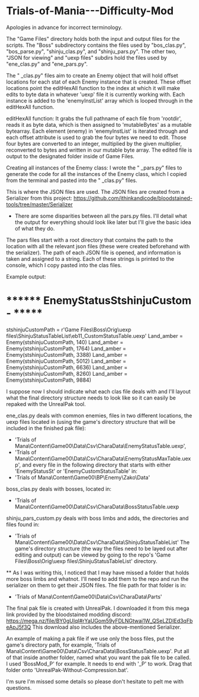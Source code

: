 # Trials-of-Mania---Difficulty-Mod

Apologies in advance for incorrect terminology.

The "Game Files" directory holds both the input and output files for the scripts. The "Boss" subdirectory contains the files used by "bos_clas.py", "bos_parse.py", "shinju_clas.py", and "shinju_pars.py". The other two, "JSON for viewing" and "uexp files" subdirs hold the files used by "ene_clas.py" and "ene_pars.py".

The " _clas.py" files aim to create an Enemy object that will hold offset locations for each stat of each Enemy instance that is created.
These offset locations point the editHexAll function to the index at which it will make edits to byte data in whatever 'uexp' file it is currently working with. Each instance is added to the 'enemyInstList' array which is looped through in the editHexAll function.

editHexAll function:
It grabs the full pathname of each file from 'rootdir', reads it as byte data, which is then assigned to 'mutableBytes' as a mutable bytearray. Each element (enemy) in 'enemyInstList' is iterated through and each offset attribute is used to grab the four bytes we need to edit. Those four bytes are converted to an integer, multiplied by the given multiplier, reconverted to bytes and written in our mutable byte array. The edited file is output to the designated folder inside of Game Files.

Creating all instances of the Enemy class:
I wrote the " _pars.py" files to generate the code for all the instances of the Enemy class, which I copied from the terminal and pasted into the " _clas.py" files. 

This is where the JSON files are used. The JSON files are created from a Serializer from this project: https://github.com/ithinkandicode/bloodstained-tools/tree/master/Serializer

* There are some disparities between all the pars.py files. I'll detail what the output for everything should look like later but I'll give the basic idea of what they do.

The pars files start with a root directory that contains the path to the location with all the relevant json files (these were created beforehand with the serializer). The path of each JSON file is opened, and information is taken and assigned to a string. Each of these strings is printed to the console, which I copy pasted into the clas files. 

Example output:
# ****** EnemyStatusStshinjuCustom - *****
stshinjuCustomPath = r'Game Files\Boss\Orig\uexp files\ShinjuStatusTableList\eb11_CustomStatusTable.uexp'
Land_amber = Enemy(stshinjuCustomPath, 140)
Land_amber = Enemy(stshinjuCustomPath, 1764)
Land_amber = Enemy(stshinjuCustomPath, 3388)
Land_amber = Enemy(stshinjuCustomPath, 5012)
Land_amber = Enemy(stshinjuCustomPath, 6636)
Land_amber = Enemy(stshinjuCustomPath, 8260)
Land_amber = Enemy(stshinjuCustomPath, 9884)


I suppose now I should indicate what each clas file deals with and I'll layout what the final directory structure needs to look like so it can easily be repaked with the UnrealPak tool. 

ene_clas.py deals with common enemies, files in two different locations, the uexp files located in (using the game's directory structure that will be included in the finished pak file):
- 'Trials of Mana\Content\Game00\Data\Csv\CharaData\EnemyStatusTable.uexp',
- 'Trials of Mana\Content\Game00\Data\Csv\CharaData\EnemyStatusMaxTable.uexp',
and every file in the following directory that starts with either 'EnemyStatusSt' or 'EnemyCustomStatusTable' in:
- 'Trials of Mana\Content\Game00\BP\Enemy\Zako\Data'

boss_clas.py deals with bosses, located in:
- 'Trials of Mana\Content\Game00\Data\Csv\CharaData\BossStatusTable.uexp

shinju_pars_custom.py deals with boss limbs and adds, the directories and files found in:
- 'Trials of Mana\Content\Game00\Data\Csv\CharaData\ShinjuStatusTableList'
The game's directory structure (the way the files need to be layed out after editing and output) can be viewed by going to the repo's 'Game Files\Boss\Orig\uexp files\ShinjuStatusTableList' directory.

** As I was writing this, I noticed that I may have missed a folder that holds more boss limbs and whatnot. I'll need to add them to the repo and run the serializer on them to get their JSON files. The file path for that folder is in:
- 'Trials of Mana\Content\Game00\Data\Csv\CharaData\Parts'

The final pak file is created with UnrealPak. I downloaded it from this mega link provided by the bloodstained modding discord: https://mega.nz/file/BY0gUIqI#rYaUGom59yFDLNGtwai1W_QSeLZDIEd3qFbeApJ5f3Q
This download also includes the above-mentioned Serializer.

An example of making a pak file if we use only the boss files, put the game's directory path, for example, 'Trials of Mana\Content\Game00\Data\Csv\CharaData\BossStatusTable.uexp'. Put all of that inside another folder, named what you want the pak file to be called. I used 'BossMod_P' for example. It needs to end with '_P' to work. Drag that folder onto 'UnrealPak-Without-Compression.bat'.

I'm sure I'm missed some details so please don't hesitate to pelt me with questions.
